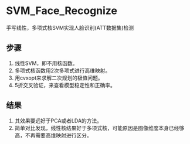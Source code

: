 # SVM_Face_Recognize
手写线性，多项式核SVM实现人脸识别(ATT数据集)检测
## 步骤
1. 线性SVM，即不用核函数。
2. 多项式核函数用2次多项式进行高维映射。
3. 用cvxopt来求解二次规划的极值问题。
4. 5折交叉验证，来查看模型稳定性和正确率。
## 结果
1. 其效果要远好于PCA或者LDA的方法。
2. 简单对比发现，线性核结果好于多项式核，可能原因是图像维度本身已经够高，不再需要高维映射进行区分。
